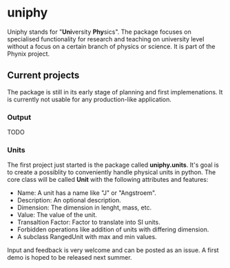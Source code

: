# uniphy
Uniphy stands for "**Uni**versity **Phy**sics". The package focuses on specialised functionality for research and teaching on university level without a focus on a certain branch of physics or science. It is part of the Phynix project.

## Current projects

The package is still in its early stage of planning and first implemenations. It is currently not usable for any production-like application.


### Output

TODO

### Units

The first project just started is the package called **uniphy.units**. It's goal is to create a possiblity to conveniently handle physical units in python.
The core class will be called **Unit** with the following attributes and features:
  * Name: A unit has a name like "J" or "Angstroem".
  * Description: An optional description.
  * Dimension: The dimension in lenght, mass, etc.
  * Value: The value of the unit.
  * Transaltion Factor: Factor to translate into SI units.
  * Forbidden operations like addition of units with differing dimension.
  * A subclass RangedUnit with max and min values.

Input and feedback is very welcome and can be posted as an issue. A first demo is hoped to be released next summer.